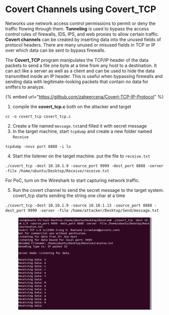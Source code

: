 # Covert Channels using Covert\_TCP

Networks use network access control permissions to permit or deny the traffic flowing through them. **Tunneling** is used to bypass the access control rules of firewalls, IDS, IPS, and web proxies to allow certain traffic. **Covert channels** can be created by inserting data into the unused fields of protocol headers. There are many unused or misused fields in TCP or IP over which data can be sent to bypass firewalls.

The **Covert\_TCP** program manipulates the TCP/IP header of the data packets to send a file one byte at a time from any host to a destination. It can act like a server as well as a client and can be used to hide the data transmitted inside an IP header. This is useful when bypassing firewalls and sending data with legitimate-looking packets that contain no data for sniffers to analyze.

{% embed url="https://github.com/zaheercena/Covert-TCP-IP-Protocol" %}

1. compile the **covert\_tcp.c** both on the attacker and target

```
cc -o covert_tcp covert_tcp.c
```

2. Create a file named  `message.txt`and filled it with secret message
3. In the target machine, start `tcpdump` and create a new folder named `Receive`&#x20;

```
tcpdump -nvvx port 8888 -i lo
```

4. Start the listener on the target machine. put the file to `receive.txt`

```
./covert_tcp -dest 10.10.1.9 -source_port 9999 -dest_port 8888 -server -file /home/ubuntu/Desktop/Receive/receive.txt
```

For PoC, turn on the Wireshark to start capturing network traffic.

5. Run the covert channel to send the secret message to the target system. covert\_tcp starts sending the string one char at a time

```
./covert_tcp -dest 10.10.1.9 -source 10.10.1.13 -source_port 8888 -dest_port 9999 -server -file /home/attacker/Desktop/Send/message.txt
```

<figure><img src="../../../.gitbook/assets/image (2).png" alt=""><figcaption></figcaption></figure>
